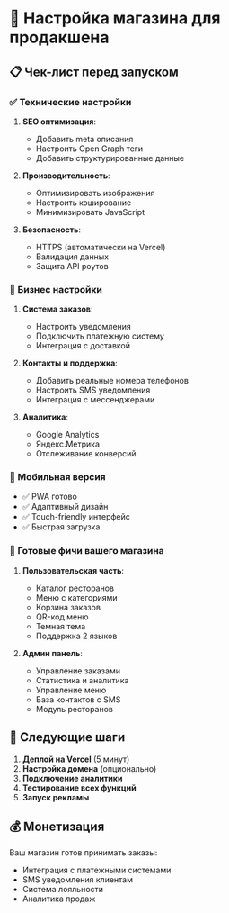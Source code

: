 # 🏪 Настройка магазина для продакшена

## 📋 Чек-лист перед запуском

### ✅ Технические настройки

1. **SEO оптимизация**:
   - Добавить meta описания
   - Настроить Open Graph теги
   - Добавить структурированные данные

2. **Производительность**:
   - Оптимизировать изображения
   - Настроить кэширование
   - Минимизировать JavaScript

3. **Безопасность**:
   - HTTPS (автоматически на Vercel)
   - Валидация данных
   - Защита API роутов

### 🛒 Бизнес настройки

1. **Система заказов**:
   - Настроить уведомления
   - Подключить платежную систему
   - Интеграция с доставкой

2. **Контакты и поддержка**:
   - Добавить реальные номера телефонов
   - Настроить SMS уведомления
   - Интеграция с мессенджерами

3. **Аналитика**:
   - Google Analytics
   - Яндекс.Метрика
   - Отслеживание конверсий

### 📱 Мобильная версия

- ✅ PWA готово
- ✅ Адаптивный дизайн
- ✅ Touch-friendly интерфейс
- ✅ Быстрая загрузка

### 🎯 Готовые фичи вашего магазина

1. **Пользовательская часть**:
   - Каталог ресторанов
   - Меню с категориями
   - Корзина заказов
   - QR-код меню
   - Темная тема
   - Поддержка 2 языков

2. **Админ панель**:
   - Управление заказами
   - Статистика и аналитика
   - Управление меню
   - База контактов с SMS
   - Модуль ресторанов

## 🚀 Следующие шаги

1. **Деплой на Vercel** (5 минут)
2. **Настройка домена** (опционально)
3. **Подключение аналитики**
4. **Тестирование всех функций**
5. **Запуск рекламы**

## 💰 Монетизация

Ваш магазин готов принимать заказы:
- Интеграция с платежными системами
- SMS уведомления клиентам
- Система лояльности
- Аналитика продаж
